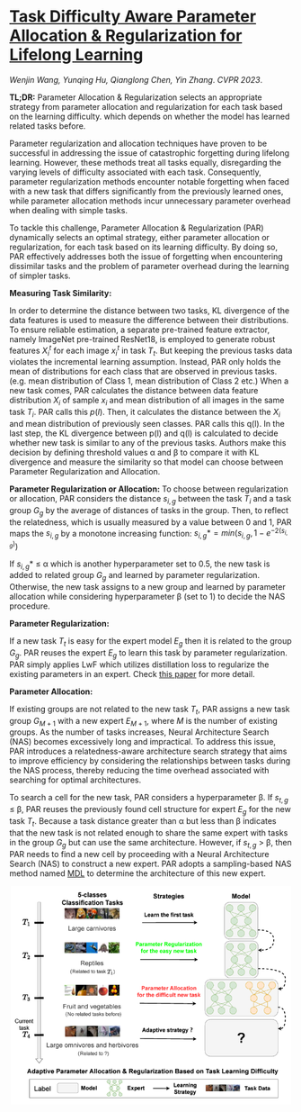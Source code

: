# [Task Difficulty Aware Parameter Allocation & Regularization for Lifelong Learning](https://openaccess.thecvf.com/content/CVPR2023/html/Wang_Task_Difficulty_Aware_Parameter_Allocation__Regularization_for_Lifelong_Learning_CVPR_2023_paper.html)

*Wenjin Wang, Yunqing Hu, Qianglong Chen, Yin Zhang*. *CVPR 2023*.

**TL;DR:** Parameter Allocation & Regularization selects an appropriate strategy from parameter allocation and regularization for each task based on the learning difficulty.
which depends on whether the model has learned related tasks before.

Parameter regularization and allocation techniques have proven to be successful in addressing the issue of catastrophic forgetting during lifelong learning.
However, these methods treat all tasks equally, disregarding the varying levels of difficulty associated with each task.
Consequently, parameter regularization methods encounter notable forgetting when faced with a new task that differs significantly from the previously learned ones,
while parameter allocation methods incur unnecessary parameter overhead when dealing with simple tasks.

To tackle this challenge, Parameter Allocation & Regularization (PAR) dynamically selects an optimal strategy, either parameter allocation or regularization, for each task based on its learning difficulty.
By doing so, PAR effectively addresses both the issue of forgetting when encountering dissimilar tasks and the problem of parameter overhead during the learning of simpler tasks.

**Measuring Task Similarity:**

In order to determine the distance between two tasks, KL divergence of the data features is used to measure the difference between their distributions.
To ensure reliable estimation, a separate pre-trained feature extractor, namely ImageNet pre-trained ResNet18, is employed to  generate robust features $X^t_i$ for each image $x^t_i$ in task $T_t$.
But keeping the previous tasks data violates the incremental learning assumption. 
Instead, PAR only holds the mean of distributions for each class that are observed in previous tasks. (e.g. mean distribution of Class 1, mean distribution of Class 2 etc.)
When a new task comes, PAR calculates the distance between data feature distribution $X_i$ of sample $x_i$ and mean distribution of all images in the same task $T_i$. PAR calls this $p(l)$.
Then, it calculates the distance between the $X_i$ and mean distribution of previously seen classes. PAR calls this q(l).
In the last step, the KL divergence between p(l) and q(l) is calculated to decide whether new task is similar to any of the previous tasks. 
Authors make this decision by defining threshold values α and β to compare it with KL divergence and measure the similarity so that model can choose between Parameter Regularization and Allocation. 

**Parameter Regularization or Allocation:**
To choose between regularization or allocation, PAR considers the distance $s_{i,g}$ between the task $T_i$ and a task group $G_g$ by the average of distances of tasks in the group.
Then, to reflect the relatedness, which is usually measured by a value between 0 and 1, PAR maps the $s_{i,g}$  by a monotone increasing function: $s_{i,g}* = min(s_{i,g}, 1-e^{-2(s_{i,g})})$

If $s_{i,g}*$ ≤ α which is another hyperparameter set to 0.5, the new task is added to related group $G_g$ and learned by parameter regularization.
Otherwise, the new task assigns to a new group and learned by parameter allocation while considering hyperparameter β (set to 1) to decide the NAS procedure.

**Parameter Regularization:**

If a new task $T_t$ is easy for the expert model $E_g$ then it is related to the group $G_g$. PAR reuses the expert $E_g$ to learn this task by parameter regularization.
PAR simply applies LwF which utilizes distillation loss to regularize the existing parameters in an expert. Check [this paper](https://arxiv.org/abs/1606.09282) for more detail.

**Parameter Allocation:**

If existing groups are not related to the new task $T_t$, PAR assigns a new task group $G_{M+1}$ with a new expert $E_{M+1}$, where $M$ is the number of existing groups.
As the number of tasks increases, Neural Architecture Search (NAS) becomes excessively long and impractical.
To address this issue, PAR introduces a relatedness-aware architecture search strategy that aims to improve efficiency by considering the relationships between tasks during the NAS process,
thereby reducing the time overhead associated with searching for optimal architectures.

To search a cell for the new task, PAR considers a hyperparameter β. If $s_{t,g}$ ≤ β, PAR reuses the previously found cell structure for expert $E_g$ for the new task $T_t$.
Because a task distance greater than α but less than β indicates that the new task is not related enough to share the same expert with tasks in the group $G_g$ but can use the same architecture.
However, if $s_{t,g}$ > β, then PAR needs to find a new cell by proceeding with a Neural Architecture Search (NAS) to construct a new expert.
PAR adopts a sampling-based NAS method named [MDL](https://arxiv.org/abs/1905.07529) to determine the architecture of this new expert.

<p align="center">
  <img src="https://github.com/muratonuryildirim/muratonuryildirim/blob/master/blog/img/par.png?raw=true" width=500>
</p>
